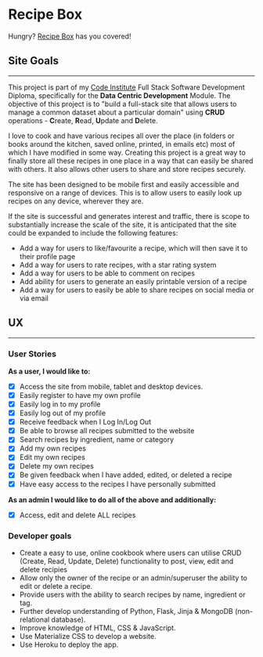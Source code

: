 # Recipe Box

Hungry? [Recipe Box]() has you covered! 

## **Site Goals**
---

This project is part of my [Code Institute](https://codeinstitute.net/) Full Stack Software Development Diploma, specifically for the **Data Centric Development** Module. The objective of this project is to "build a full-stack site that allows users to manage a common dataset about a particular domain" using **CRUD** operations - **C**reate, **R**ead, **U**pdate and **D**elete.

I love to cook and have various recipes all over the place (in folders or books around the kitchen, saved online, printed, in emails etc) most of which I have modified in some way. Creating this project is a great way to finally store all these recipes in one place in a way that can easily be shared with others. It also allows other users to share and store recipes securely.

The site has been designed to be mobile first and easily accessible and responsive on a range of devices. This is to allow users to easily look up recipes on any device, wherever they are.

If the site is successful and generates interest and traffic, there is scope to substantially increase the scale of the site, it is anticipated that the site could be expanded to include the following features:

- Add a way for users to like/favourite a recipe, which will then save it to their profile page
- Add a way for users to rate recipes, with a star rating system
- Add a way for users to be able to comment on recipes
- Add ability for users to generate an easily printable version of a recipe
- Add a way for users to easily be able to share recipes on social media or via email

## **UX**
---

### User Stories

**As a user, I would like to:**

- [x] Access the site from mobile, tablet and desktop devices.
- [x] Easily register to have my own profile
- [x] Easily log in to my profile
- [x] Easily log out of my profile
- [x] Receive feedback when I Log In/Log Out
- [x] Be able to browse all recipes submitted to the website
- [x] Search recipes by ingredient, name or category
- [x] Add my own recipes
- [x] Edit my own recipes
- [x] Delete my own recipes
- [x] Be given feedback when I have added, edited, or deleted a recipe
- [x] Have easy access to the recipes I have personally submitted

**As an admin I would like to do all of the above and additionally:**

- [x] Access, edit and delete ALL recipes

### Developer goals

* Create a easy to use, online cookbook where users can utilise CRUD (Create, Read, Update, Delete) functionality to  post, view, edit and delete recipies
* Allow only the owner of the recipe or an admin/superuser the ability to edit or delete a recipe.
* Provide users with the ability to search recipes by name, ingredient or tag.
* Further develop understanding of Python, Flask, Jinja & MongoDB (non-relational database).
* Improve knowledge of HTML, CSS & JavaScript.
* Use Materialize CSS to develop a website.
* Use Heroku to deploy the app.